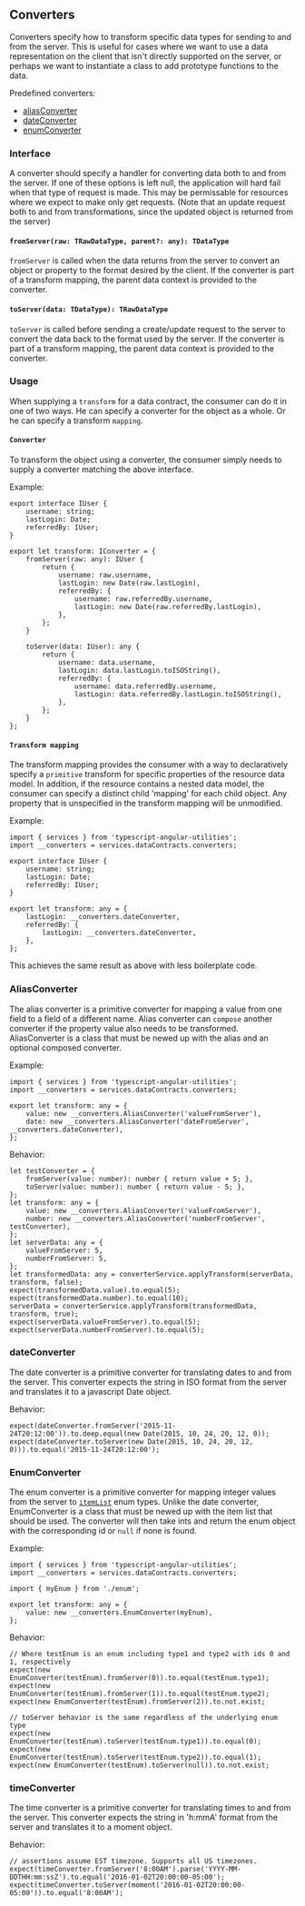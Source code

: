 ## Converters
Converters specify how to transform specific data types for sending to and from the server. This is useful for cases where we want to use a data representation on the client that isn't directly supported on the server, or perhaps we want to instantiate a class to add prototype functions to the data.

Predefined converters:
* [aliasConverter](#aliasconverter)
* [dateConverter](#dateconverter)
* [enumConverter](#enumconverter)

### Interface
A converter should specify a handler for converting data both to and from the server. If one of these options is left null, the application will hard fail when that type of request is made. This may be permissable for resources where we expect to make only get requests. (Note that an update request both to and from transformations, since the updated object is returned from the server)

#### `fromServer(raw: TRawDataType, parent?: any): TDataType`
`fromServer` is called when the data returns from the server to convert an object or property to the format desired by the client. If the converter is part of a transform mapping, the parent data context is provided to the converter.

#### `toServer(data: TDataType): TRawDataType`
`toServer` is called before sending a create/update request to the server to convert the data back to the format used by the server. If the converter is part of a transform mapping, the parent data context is provided to the converter.

### Usage
When supplying a `transform` for a data contract, the consumer can do it in one of two ways. He can specify a converter for the object as a whole. Or he can specify a transform `mapping`.

#### `Converter`
To transform the object using a converter, the consumer simply needs to supply a converter matching the above interface.

Example:
```
export interface IUser {
	username: string;
	lastLogin: Date;
	referredBy: IUser;
}

export let transform: IConverter = {
	fromServer(raw: any): IUser {
		return {
			username: raw.username,
			lastLogin: new Date(raw.lastLogin),
			referredBy: {
				username: raw.referredBy.username,
				lastLogin: new Date(raw.referredBy.lastLogin),
			},
		};
	}

	toServer(data: IUser): any {
		return {
			username: data.username,
			lastLogin: data.lastLogin.toISOString(),
			referredBy: {
				username: data.referredBy.username,
				lastLogin: data.referredBy.lastLogin.toISOString(),
			},
		};
	}
};
```

#### `Transform mapping`
The transform mapping provides the consumer with a way to declaratively specify a `primitive` transform for specific properties of the resource data model. In addition, if the resource contains a nested data model, the consumer can specify a distinct child 'mapping' for each child object. Any property that is unspecified in the transform mapping will be unmodified.

Example:
```
import { services } from 'typescript-angular-utilities';
import __converters = services.dataContracts.converters;

export interface IUser {
	username: string;
	lastLogin: Date;
	referredBy: IUser;
}

export let transform: any = {
	lastLogin: __converters.dateConverter,
	referredBy: {
		lastLogin: __converters.dateConverter,
	},
};
```
This achieves the same result as above with less boilerplate code.

### AliasConverter
The alias converter is a primitive converter for mapping a value from one field to a field of a different name. Alias converter can `compose` another converter if the property value also needs to be transformed. AliasConverter is a class that must be newed up with the alias and an optional composed converter.

Example:
```
import { services } from 'typescript-angular-utilities';
import __converters = services.dataContracts.converters;

export let transform: any = {
	value: new __converters.AliasConverter('valueFromServer'),
	date: new __converters.AliasConverter('dateFromServer', __converters.dateConverter),
};
```
Behavior:
```
let testConverter = {
	fromServer(value: number): number { return value + 5; },
	toServer(value: number): number { return value - 5; },
};
let transform: any = {
	value: new __converters.AliasConverter('valueFromServer'),
	number: new __converters.AliasConverter('numberFromServer', testConverter),
};
let serverData: any = {
	valueFromServer: 5,
	numberFromServer: 5,
};
let transformedData: any = converterService.applyTransform(serverData, transform, false);
expect(transformedData.value).to.equal(5);
expect(transformedData.number).to.equal(10);
serverData = converterService.applyTransform(transformedData, transform, true);
expect(serverData.valueFromServer).to.equal(5);
expect(serverData.numberFromServer).to.equal(5);
```

### dateConverter
The date converter is a primitive converter for translating dates to and from the server. This converter expects the string in ISO format from the server and translates it to a javascript Date object.

Behavior:
```
expect(dateConverter.fromServer('2015-11-24T20:12:00')).to.deep.equal(new Date(2015, 10, 24, 20, 12, 0));
expect(dateConverter.toServer(new Date(2015, 10, 24, 20, 12, 0))).to.equal('2015-11-24T20:12:00');
```

### EnumConverter
The enum converter is a primitive converter for mapping integer values from the server to [`itemList`](../../../types/itemList.md) enum types. Unlike the date converter, EnumConverter is a class that must be newed up with the item list that should be used. The converter will then take ints and return the enum object with the corresponding id or `null` if none is found.

Example:
```
import { services } from 'typescript-angular-utilities';
import __converters = services.dataContracts.converters;

import { myEnum } from './enum';

export let transform: any = {
	value: new __converters.EnumConverter(myEnum),
};
```
Behavior:
```
// Where testEnum is an enum including type1 and type2 with ids 0 and 1, respectively
expect(new EnumConverter(testEnum).fromServer(0)).to.equal(testEnum.type1);
expect(new EnumConverter(testEnum).fromServer(1)).to.equal(testEnum.type2);
expect(new EnumConverter(testEnum).fromServer(2)).to.not.exist;

// toServer behavior is the same regardless of the underlying enum type
expect(new EnumConverter(testEnum).toServer(testEnum.type1)).to.equal(0);
expect(new EnumConverter(testEnum).toServer(testEnum.type2)).to.equal(1);
expect(new EnumConverter(testEnum).toServer(null)).to.not.exist;
```

### timeConverter
The time converter is a primitive converter for translating times to and from the server. This converter expects the string in 'h:mmA' format from the server and translates it to a moment object.

Behavior:
```
// assertions assume EST timezone. Supports all US timezones.
expect(timeConverter.fromServer('8:00AM').parse('YYYY-MM-DDTHH:mm:ssZ').to.equal('2016-01-02T20:00:00-05:00');
expect(timeConverter.toServer(moment('2016-01-02T20:00:00-05:00')).to.equal('8:00AM');
```
